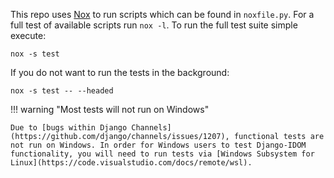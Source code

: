 This repo uses [Nox](https://nox.thea.codes/en/stable/) to run scripts which can be found in `noxfile.py`. For a full test of available scripts run `nox -l`. To run the full test suite simple execute:

```
nox -s test
```

If you do not want to run the tests in the background:

```
nox -s test -- --headed
```

!!! warning "Most tests will not run on Windows"

    Due to [bugs within Django Channels](https://github.com/django/channels/issues/1207), functional tests are not run on Windows. In order for Windows users to test Django-IDOM functionality, you will need to run tests via [Windows Subsystem for Linux](https://code.visualstudio.com/docs/remote/wsl).

